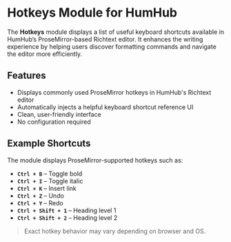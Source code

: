 # Hotkeys Module for HumHub

The **Hotkeys** module displays a list of useful keyboard shortcuts available in HumHub’s ProseMirror-based Richtext editor. It enhances the writing experience by helping users discover formatting commands and navigate the editor more efficiently.

## Features

- Displays commonly used ProseMirror hotkeys in HumHub's Richtext editor
- Automatically injects a helpful keyboard shortcut reference UI
- Clean, user-friendly interface
- No configuration required

## Example Shortcuts

The module displays ProseMirror-supported hotkeys such as:

- **`Ctrl + B`** – Toggle bold  
- **`Ctrl + I`** – Toggle italic  
- **`Ctrl + K`** – Insert link  
- **`Ctrl + Z`** – Undo  
- **`Ctrl + Y`** – Redo  
- **`Ctrl + Shift + 1`** – Heading level 1  
- **`Ctrl + Shift + 2`** – Heading level 2  

> Exact hotkey behavior may vary depending on browser and OS.
